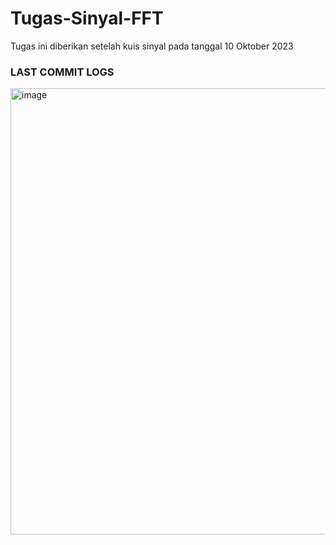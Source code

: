 # Tugas-Sinyal-FFT
Tugas ini diberikan setelah kuis sinyal pada tanggal 10 Oktober 2023
### LAST COMMIT LOGS
<img width="714" alt="image" src="https://github.com/OscarID/Tugas-Sinyal-FFT/assets/144774084/a4ec2a66-a575-42d8-9826-53b91c23c7a1">
